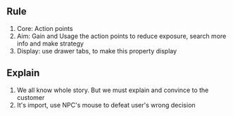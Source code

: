 ## Rule
1. Core: Action points
2. Aim: Gain and Usage the action points to reduce exposure, 
    search more info and make strategy
3. Display: use drawer tabs, to make this property display

## Explain
1. We all know whole story. But we must explain and convince to the customer
2. It's import, use NPC's mouse to defeat user's wrong decision
